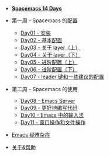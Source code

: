 - [**Spacemacs 14 Days**](/)

- 第一周 - Spacemacs 的配置
  - [Day01 - 安装](Week01/Day01/day01_spacemacs的安装.md)
  - [Day02 - 基本配置](Week01/Day02/day02_spacemacs的配置.md)
  - [Day03 - 关于 layer（上）](Week01/Day03/day03_spacemacs中的layer_上.md)
  - [Day04 - 关于 layer（下）](Week01/Day04/day04_spacemacs中的layer_下.md)
  - [Day05 - 进阶配置（上）](Week01/Day05/day05_spacemacs的进阶配置_上.md)
  - [Day06 - 进阶配置（下）](Week01/Day06/day06_spacemacs的进阶配置_下.md)
  - [Day07 - leader 键和一些建议的配置](Week01/Day07/day07_善用leader键和一些建议的配置.md)

- 第二周 - Spacemacs 的使用

  - [Day08 - Emacs Server](Week02/Day08/day08_emacs_server.md)
  - [Day09 - 更好地编写代码](Week02/Day09/day09_更好地编写代码.md)
  - [Day10 - Emacs 中的输入法](Week02/Day10/day10_emacs中的输入法.md)
  - [Day11 - 窗口操作和文件操作](Week02/Day11/day11_窗口操作和文件操作.md)

- [Emacs 疑难杂症](emacs_wrong.md)

- [关于&帮助](about.md)

